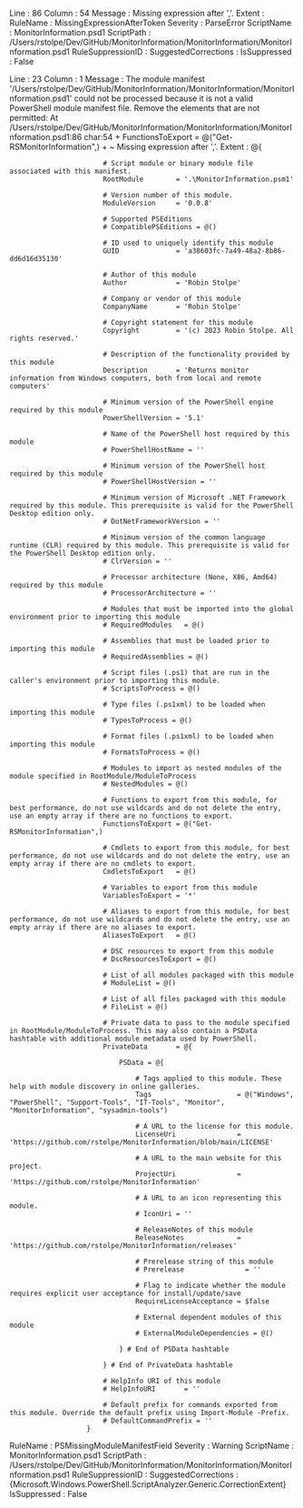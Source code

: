 ﻿
Line                 : 86
Column               : 54
Message              : Missing expression after ','.
Extent               : 
RuleName             : MissingExpressionAfterToken
Severity             : ParseError
ScriptName           : MonitorInformation.psd1
ScriptPath           : /Users/rstolpe/Dev/GitHub/MonitorInformation/MonitorInformation/MonitorInformation.psd1
RuleSuppressionID    : 
SuggestedCorrections : 
IsSuppressed         : False

Line                 : 23
Column               : 1
Message              : The module manifest '/Users/rstolpe/Dev/GitHub/MonitorInformation/MonitorInformation/MonitorInformation.psd1' could not be processed because it is not a valid PowerShell module manifest file. Remove the elements that are not permitted: At /Users/rstolpe/Dev/GitHub/MonitorInformation/MonitorInformation/MonitorInformation.psd1:86 char:54
                       +     FunctionsToExport = @("Get-RSMonitorInformation",)
                       +                                                      ~
                       Missing expression after ','.
Extent               : @{
                       
                           # Script module or binary module file associated with this manifest.
                           RootModule        = '.\MonitorInformation.psm1'
                       
                           # Version number of this module.
                           ModuleVersion     = '0.0.8'
                       
                           # Supported PSEditions
                           # CompatiblePSEditions = @()
                       
                           # ID used to uniquely identify this module
                           GUID              = 'a38603fc-7a49-48a2-8b86-dd6d16d35130'
                       
                           # Author of this module
                           Author            = 'Robin Stolpe'
                       
                           # Company or vendor of this module
                           CompanyName       = 'Robin Stolpe'
                       
                           # Copyright statement for this module
                           Copyright         = '(c) 2023 Robin Stolpe. All rights reserved.'
                       
                           # Description of the functionality provided by this module
                           Description       = 'Returns monitor information from Windows computers, both from local and remote computers'
                       
                           # Minimum version of the PowerShell engine required by this module
                           PowerShellVersion = '5.1'
                       
                           # Name of the PowerShell host required by this module
                           # PowerShellHostName = ''
                       
                           # Minimum version of the PowerShell host required by this module
                           # PowerShellHostVersion = ''
                       
                           # Minimum version of Microsoft .NET Framework required by this module. This prerequisite is valid for the PowerShell Desktop edition only.
                           # DotNetFrameworkVersion = ''
                       
                           # Minimum version of the common language runtime (CLR) required by this module. This prerequisite is valid for the PowerShell Desktop edition only.
                           # ClrVersion = ''
                       
                           # Processor architecture (None, X86, Amd64) required by this module
                           # ProcessorArchitecture = ''
                       
                           # Modules that must be imported into the global environment prior to importing this module
                           # RequiredModules   = @()
                       
                           # Assemblies that must be loaded prior to importing this module
                           # RequiredAssemblies = @()
                       
                           # Script files (.ps1) that are run in the caller's environment prior to importing this module.
                           # ScriptsToProcess = @()
                       
                           # Type files (.ps1xml) to be loaded when importing this module
                           # TypesToProcess = @()
                       
                           # Format files (.ps1xml) to be loaded when importing this module
                           # FormatsToProcess = @()
                       
                           # Modules to import as nested modules of the module specified in RootModule/ModuleToProcess
                           # NestedModules = @()
                       
                           # Functions to export from this module, for best performance, do not use wildcards and do not delete the entry, use an empty array if there are no functions to export.
                           FunctionsToExport = @("Get-RSMonitorInformation",)
                       
                           # Cmdlets to export from this module, for best performance, do not use wildcards and do not delete the entry, use an empty array if there are no cmdlets to export.
                           CmdletsToExport   = @()
                       
                           # Variables to export from this module
                           VariablesToExport = '*'
                       
                           # Aliases to export from this module, for best performance, do not use wildcards and do not delete the entry, use an empty array if there are no aliases to export.
                           AliasesToExport   = @()
                       
                           # DSC resources to export from this module
                           # DscResourcesToExport = @()
                       
                           # List of all modules packaged with this module
                           # ModuleList = @()
                       
                           # List of all files packaged with this module
                           # FileList = @()
                       
                           # Private data to pass to the module specified in RootModule/ModuleToProcess. This may also contain a PSData hashtable with additional module metadata used by PowerShell.
                           PrivateData       = @{
                       
                               PSData = @{
                       
                                   # Tags applied to this module. These help with module discovery in online galleries.
                                   Tags                     = @("Windows", "PowerShell", "Support-Tools", "IT-Tools", "Monitor", "MonitorInformation", "sysadmin-tools")
                       
                                   # A URL to the license for this module.
                                   LicenseUri               = 'https://github.com/rstolpe/MonitorInformation/blob/main/LICENSE'
                       
                                   # A URL to the main website for this project.
                                   ProjectUri               = 'https://github.com/rstolpe/MonitorInformation'
                       
                                   # A URL to an icon representing this module.
                                   # IconUri = ''
                       
                                   # ReleaseNotes of this module
                                   ReleaseNotes             = 'https://github.com/rstolpe/MonitorInformation/releases'
                       
                                   # Prerelease string of this module
                                   # Prerelease               = ''
                       
                                   # Flag to indicate whether the module requires explicit user acceptance for install/update/save
                                   RequireLicenseAcceptance = $false
                       
                                   # External dependent modules of this module
                                   # ExternalModuleDependencies = @()
                       
                               } # End of PSData hashtable
                       
                           } # End of PrivateData hashtable
                       
                           # HelpInfo URI of this module
                           # HelpInfoURI       = ''
                       
                           # Default prefix for commands exported from this module. Override the default prefix using Import-Module -Prefix.
                           # DefaultCommandPrefix = ''
                       }
RuleName             : PSMissingModuleManifestField
Severity             : Warning
ScriptName           : MonitorInformation.psd1
ScriptPath           : /Users/rstolpe/Dev/GitHub/MonitorInformation/MonitorInformation/MonitorInformation.psd1
RuleSuppressionID    : 
SuggestedCorrections : {Microsoft.Windows.PowerShell.ScriptAnalyzer.Generic.CorrectionExtent}
IsSuppressed         : False


